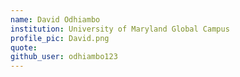 ```yaml
---
name: David Odhiambo
institution: University of Maryland Global Campus
profile_pic: David.png
quote: 
github_user: odhiambo123
---
```

